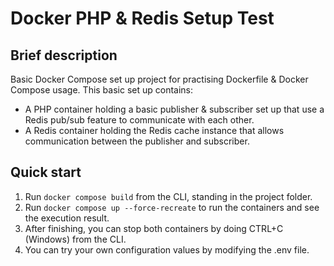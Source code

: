 # Docker PHP & Redis Setup Test

## Brief description
Basic Docker Compose set up project for practising Dockerfile & Docker Compose usage. This basic set up contains:
- A PHP container holding a basic publisher & subscriber set up that use a Redis pub/sub feature to communicate with each other.
- A Redis container holding the Redis cache instance that allows communication between the publisher and subscriber.

## Quick start
1. Run `docker compose build` from the CLI, standing in the project folder.
2. Run `docker compose up --force-recreate` to run the containers and see the execution result.
3. After finishing, you can stop both containers by doing CTRL+C (Windows) from the CLI.
4. You can try your own configuration values by modifying the .env file.
